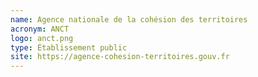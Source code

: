 ```yaml
---
name: Agence nationale de la cohésion des territoires
acronym: ANCT
logo: anct.png
type: Établissement public
site: https://agence-cohesion-territoires.gouv.fr
---
```

